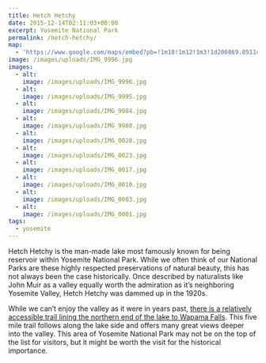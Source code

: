 ```yaml
---
title: Hetch Hetchy
date: 2015-12-14T02:11:03+00:00
excerpt: Yosemite National Park
permalink: /hetch-hetchy/
map:
  - 'https://www.google.com/maps/embed?pb=!1m18!1m12!1m3!1d206869.85114214697!2d-119.92752967202861!3d37.94655821003056!2m3!1f0!2f0!3f0!3m2!1i1024!2i768!4f13.1!3m3!1m2!1s0x0%3A0x0!2zMzfCsDU2JzQ3LjYiTiAxMTnCsDQ3JzE0LjgiVw!5e1!3m2!1sen!2sus!4v1469937600275'
image: /images/uploads/IMG_9996.jpg
images:
  - alt: 
    image: /images/uploads/IMG_9996.jpg
  - alt: 
    image: /images/uploads/IMG_9995.jpg
  - alt: 
    image: /images/uploads/IMG_9984.jpg
  - alt: 
    image: /images/uploads/IMG_9980.jpg
  - alt: 
    image: /images/uploads/IMG_0028.jpg
  - alt: 
    image: /images/uploads/IMG_0023.jpg
  - alt: 
    image: /images/uploads/IMG_0017.jpg
  - alt: 
    image: /images/uploads/IMG_0010.jpg
  - alt: 
    image: /images/uploads/IMG_0003.jpg
  - alt: 
    image: /images/uploads/IMG_0001.jpg
tags:
  - yosemite
---
```

Hetch Hetchy is the man-made lake most famously known for being reservoir within Yosemite National Park. While we often think of our National Parks are these highly respected preservations of natural beauty, this has not always been the case historically. Once described by naturalists like John Muir as a valley equally worth the admiration as it’s neighboring Yosemite Valley, Hetch Hetchy was dammed up in the 1920s.

While we can’t enjoy the valley as it were in years past, <a href="http://www.nps.gov/yose/planyourvisit/hetchhetchy.htm">there is a relatively accessible trail lining the northern end of the lake to Wapama Falls</a>. This five mile trail follows along the lake side and offers many great views deeper into the valley. This area of Yosemite National Park may not be on the top of the list for visitors, but it might be worth the visit for the historical importance.



&nbsp;